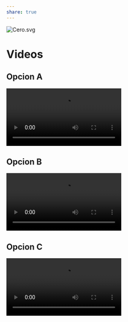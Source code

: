 ```yaml
---
share: true
---
```


![Cero.svg](./img/Cero.svg)
# Videos
## Opcion A
![Cero-B.mp4](./img/Cero-B.mp4)

## Opcion B
![Cero-A.mp4](./img/Cero-A.mp4)

## Opcion C
![Cero-C.mp4](./img/Cero-C.mp4)
